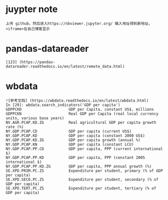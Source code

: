 #  juypter note
    上传 github，然后进入https://nbviewer.jupyter.org/ 输入地址得到新地址，<iframe>在自己博客显示
#  pandas-datareader
    [123] (https://pandas-datareader.readthedocs.io/en/latest/remote_data.html)
    
# wbdata
    ![参考文档] (https://wbdata.readthedocs.io/en/latest/wbdata.html)
    In [29]: wbdata.search_indicators('GDP per capita')
    GDPPCKD                     GDP per Capita, constant US$, millions
    GDPPCKN                     Real GDP per Capita (real local currency units, various base years)
    NV.AGR.PCAP.KD.ZG           Real agricultural GDP per capita growth rate (%)
    NY.GDP.PCAP.CD              GDP per capita (current US$)
    NY.GDP.PCAP.KD              GDP per capita (constant 2000 US$)
    NY.GDP.PCAP.KD.ZG           GDP per capita growth (annual %)
    NY.GDP.PCAP.KN              GDP per capita (constant LCU)
    NY.GDP.PCAP.PP.CD           GDP per capita, PPP (current international $)
    NY.GDP.PCAP.PP.KD           GDP per capita, PPP (constant 2005 international $)
    NY.GDP.PCAP.PP.KD.ZG        GDP per capita, PPP annual growth (%)
    SE.XPD.PRIM.PC.ZS           Expenditure per student, primary (% of GDP per capita)
    SE.XPD.SECO.PC.ZS           Expenditure per student, secondary (% of GDP per capita)
    SE.XPD.TERT.PC.ZS           Expenditure per student, tertiary (% of GDP per capita)
